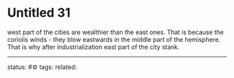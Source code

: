 # Untitled 31
west part of the cities are wealthier than the east ones.
That is because the coriolis winds - they blow eastwards in the middle part of the hemisphere. That is why after industrialization east part of the city stank.

---
status: #⚙️ 
tags: 
related: 
